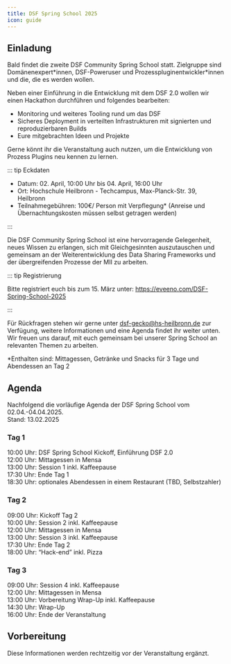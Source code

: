 ```yaml
---
title: DSF Spring School 2025
icon: guide
---
```


## Einladung 

Bald findet die zweite DSF Community Spring School statt. Zielgruppe sind Domänenexpert\*innen, DSF-Poweruser und Prozesspluginentwickler\*innen und die, die es werden wollen. 

Neben einer Einführung in die Entwicklung mit dem DSF 2.0 wollen wir einen Hackathon durchführen und folgendes bearbeiten:

- Monitoring und weiteres Tooling rund um das DSF
- Sicheres Deployment in verteilten Infrastrukturen mit signierten und reproduzierbaren Builds
- Eure mitgebrachten Ideen und Projekte

Gerne könnt ihr die Veranstaltung auch nutzen, um die Entwicklung von Prozess Plugins neu kennen zu lernen.

::: tip Eckdaten

- Datum: 02. April, 10:00 Uhr bis 04. April, 16:00 Uhr
- Ort: Hochschule Heilbronn - Techcampus, Max-Planck-Str. 39, Heilbronn
- Teilnahmegebühren: 100€/ Person mit Verpflegung* (Anreise und Übernachtungskosten müssen selbst getragen werden)

:::

Die DSF Community Spring School ist eine hervorragende Gelegenheit, neues Wissen zu erlangen, sich mit Gleichgesinnten auszutauschen und gemeinsam an der Weiterentwicklung des Data Sharing Frameworks und der übergreifenden Prozesse der MII zu arbeiten.

::: tip Registrierung

Bitte registriert euch bis zum 15. März unter: https://eveeno.com/DSF-Spring-School-2025

:::

Für Rückfragen stehen wir gerne unter dsf-gecko@hs-heilbronn.de zur Verfügung, weitere Informationen und eine Agenda findet ihr weiter unten.
Wir freuen uns darauf, mit euch gemeinsam bei unserer Spring School an relevanten Themen zu arbeiten.

*Enthalten sind: Mittagessen, Getränke und Snacks für 3 Tage und Abendessen an Tag 2

## Agenda

Nachfolgend die vorläufige Agenda der DSF Spring School vom 02.04.-04.04.2025.  
Stand: 13.02.2025

### Tag 1

10:00 Uhr: DSF Spring School Kickoff, Einführung DSF 2.0  
12:00 Uhr: Mittagessen in Mensa  
13:00 Uhr: Session 1 inkl. Kaffeepause  
17:30 Uhr: Ende Tag 1  
18:30 Uhr: optionales Abendessen in einem Restaurant (TBD, Selbstzahler)  

### Tag 2

09:00 Uhr: Kickoff Tag 2  
10:00 Uhr: Session 2 inkl. Kaffeepause  
12:00 Uhr: Mittagessen in Mensa  
13:00 Uhr: Session 3 inkl. Kaffeepause  
17:30 Uhr: Ende Tag 2  
18:00 Uhr: “Hack-end” inkl. Pizza  

### Tag 3

09:00 Uhr: Session 4 inkl. Kaffeepause  
12:00 Uhr: Mittagessen in Mensa  
13:00 Uhr: Vorbereitung Wrap-Up inkl. Kaffeepause  
14:30 Uhr: Wrap-Up  
16:00 Uhr: Ende der Veranstaltung  

## Vorbereitung
Diese Informationen werden rechtzeitig vor der Veranstaltung ergänzt.

